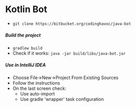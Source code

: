 # Kotlin Bot #

* ``` git clone https://bitbucket.org/codinghavoc/java-bot ```

##### Build the project #####
* ``` gradlew build ```
* Check if it works: ``` java -jar build/libs/java-bot.jar ```

##### Use in IntelliJ IDEA #####

* Choose File->New->Project From Existing Sources
* Follow the instructions
* On the last screen check:
    * Use auto-import
    * Use gradle 'wrapper' task configuration